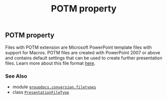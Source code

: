 ﻿---
title: POTM property
second_title: GroupDocs.Conversion for Python via .NET API References
description: 
type: docs
weight: 120
url: /python-net/groupdocs.conversion.filetypes/presentationfiletype/potm/
is_root: false
---

## POTM property


Files with POTM extension are Microsoft PowerPoint template files with support for Macros. POTM files are created with PowerPoint 2007 or above and contains default settings that can be used to create further presentation files.
Learn more about this file format [here](https://wiki.fileformat.com/presentation/potm).

### See Also
* module [`groupdocs.conversion.filetypes`](../../)
* class [`PresentationFileType`](/conversion/python-net/groupdocs.conversion.filetypes/presentationfiletype)
